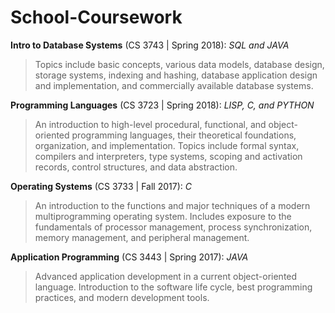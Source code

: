 # School-Coursework

**Intro to Database Systems** (CS 3743 | Spring 2018): *SQL and JAVA*
> Topics include basic concepts, various data models, database design, storage systems, indexing and hashing, database application design and implementation, and commercially available database systems.

**Programming Languages** (CS 3723 | Spring 2018): *LISP, C, and PYTHON*
>An introduction to high-level procedural, functional, and object-oriented programming languages, their theoretical foundations, organization, and implementation. Topics include formal syntax, compilers and interpreters, type systems, scoping and activation records, control structures, and data abstraction.

**Operating Systems** (CS 3733 | Fall 2017): *C*
> An introduction to the functions and major techniques of a modern multiprogramming operating system. Includes exposure to the fundamentals of processor management, process synchronization, memory management, and peripheral management.

**Application Programming** (CS 3443 | Spring 2017): *JAVA*
>Advanced application development in a current object-oriented language. Introduction to the software life cycle, best programming practices, and modern development tools.
